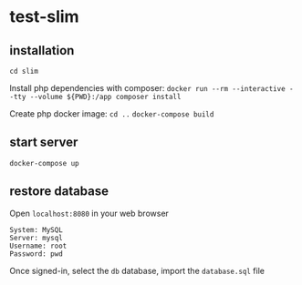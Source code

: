 # test-slim

## installation

`cd slim`

Install php dependencies with composer:
`docker run --rm --interactive --tty --volume ${PWD}:/app composer install`

Create php docker image:
`cd ..`
`docker-compose build`

## start server

`docker-compose up`

## restore database

Open `localhost:8080` in your web browser

```
System: MySQL
Server: mysql
Username: root
Password: pwd
```

Once signed-in, select the `db` database, import the `database.sql` file
